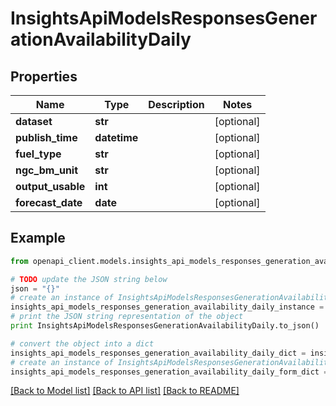 # InsightsApiModelsResponsesGenerationAvailabilityDaily


## Properties
Name | Type | Description | Notes
------------ | ------------- | ------------- | -------------
**dataset** | **str** |  | [optional] 
**publish_time** | **datetime** |  | [optional] 
**fuel_type** | **str** |  | [optional] 
**ngc_bm_unit** | **str** |  | [optional] 
**output_usable** | **int** |  | [optional] 
**forecast_date** | **date** |  | [optional] 

## Example

```python
from openapi_client.models.insights_api_models_responses_generation_availability_daily import InsightsApiModelsResponsesGenerationAvailabilityDaily

# TODO update the JSON string below
json = "{}"
# create an instance of InsightsApiModelsResponsesGenerationAvailabilityDaily from a JSON string
insights_api_models_responses_generation_availability_daily_instance = InsightsApiModelsResponsesGenerationAvailabilityDaily.from_json(json)
# print the JSON string representation of the object
print InsightsApiModelsResponsesGenerationAvailabilityDaily.to_json()

# convert the object into a dict
insights_api_models_responses_generation_availability_daily_dict = insights_api_models_responses_generation_availability_daily_instance.to_dict()
# create an instance of InsightsApiModelsResponsesGenerationAvailabilityDaily from a dict
insights_api_models_responses_generation_availability_daily_form_dict = insights_api_models_responses_generation_availability_daily.from_dict(insights_api_models_responses_generation_availability_daily_dict)
```
[[Back to Model list]](../README.md#documentation-for-models) [[Back to API list]](../README.md#documentation-for-api-endpoints) [[Back to README]](../README.md)


